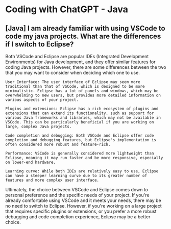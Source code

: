 # Coding with ChatGPT - Java

## [Java] I am already familiar with using VSCode to code my java projects. What are the differences if I switch to Eclipse?

Both VSCode and Eclipse are popular IDEs (Integrated Development Environments) for Java development, and they offer similar features for coding Java projects. However, there are some differences between the two that you may want to consider when deciding which one to use.

```dos
User Interface: The user interface of Eclipse may seem more traditional than that of VSCode, which is designed to be more minimalistic. Eclipse has a lot of panels and windows, which may be overwhelming to new users, but provides more detailed information on various aspects of your project.

Plugins and extensions: Eclipse has a rich ecosystem of plugins and extensions that can extend its functionality, such as support for various Java frameworks and libraries, which may not be available in VSCode. This can be particularly beneficial if you are working on large, complex Java projects.

Code completion and debugging: Both VSCode and Eclipse offer code completion and debugging features, but Eclipse's implementation is often considered more robust and feature-rich.

Performance: VSCode is generally considered more lightweight than Eclipse, meaning it may run faster and be more responsive, especially on lower-end hardware.

Learning curve: While both IDEs are relatively easy to use, Eclipse can have a steeper learning curve due to its greater number of features and more complex user interface.
```

Ultimately, the choice between VSCode and Eclipse comes down to personal preference and the specific needs of your project. If you're already comfortable using VSCode and it meets your needs, there may be no need to switch to Eclipse. However, if you're working on a large project that requires specific plugins or extensions, or you prefer a more robust debugging and code completion experience, Eclipse may be a better choice.

